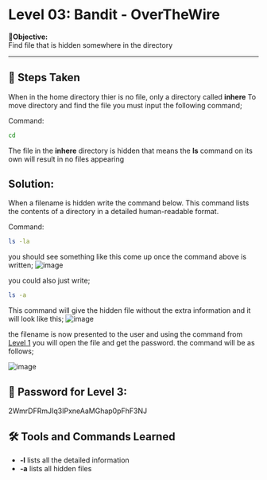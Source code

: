 # Level 03: Bandit - OverTheWire

**🎯Objective:**  
Find file that is hidden somewhere in the directory 

---

## 📝 Steps Taken
When in the home directory thier is no file, only a directory called **inhere**
To move directory and find the file you must input the following command;

Command:
   ```bash
   cd
```
The file in the **inhere** directory is hidden that means the **ls** command on its own will result in no files appearing 

## Solution:
When a filename is hidden write the command below. This command lists the contents of a directory in a detailed human-readable format. 

  Command:
   ```bash
   ls -la
```

you should see something like this come up once the command above is written;
![image](https://github.com/user-attachments/assets/e4317e1b-6f09-4fc1-9bec-f5a881fb85e0)

you could also just write;

   ```bash
   ls -a
```
This command will give the hidden file without the extra information and it will look like this;
![image](https://github.com/user-attachments/assets/56577c91-53e7-46a8-95bb-6e22e84cf4d7)

the filename is now presented to the user and using the command from [Level 1](CMP-CTF/bandit/Level-01.md) you will open the file and get the password. the command will be as follows;

![image](https://github.com/user-attachments/assets/6cd9feb5-10a2-41b0-b3ac-4902efa1b15b)


## 🔑 Password for Level 3:
2WmrDFRmJIq3IPxneAaMGhap0pFhF3NJ

## 🛠️ Tools and Commands Learned
- **-l** lists all the detailed information
- **-a** lists all hidden files


